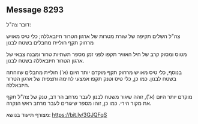 ## Message 8293

דובר צה"ל:

צה"ל השלים תקיפה של שורת מטרות של ארגון הטרור חיזבאללה; כלי טיס מאויש מרחוק תקף חוליית מחבלים בשטח לבנון

מטוס ומסוק קרב של חיל האוויר תקפו לפני זמן מספר תשתיות טרור ומבנה צבאי של ארגון הטרור חיזבאללה בשטח לבנון.

בנוסף, כלי טיס מאויש מרחוק תקף מוקדם יותר היום (א') חוליית מחבלים שזוהתה בשטח לבנון. כמו כן, כלי טיס וטנק תקפו אמצעי לחימה ותצפית של ארגון הטרור חיזבאללה. 

מוקדם יותר היום (א'), זוהה שיגור משטח לבנון לעבר מרחב הר דב, טנק של צה"ל תקף את מקור הירי. כמו כן, זוהו מספר שיגורים לעבר מרחב ראש הנקרה.

מצורף תיעוד בנושא: https://bit.ly/3GJQFqS

